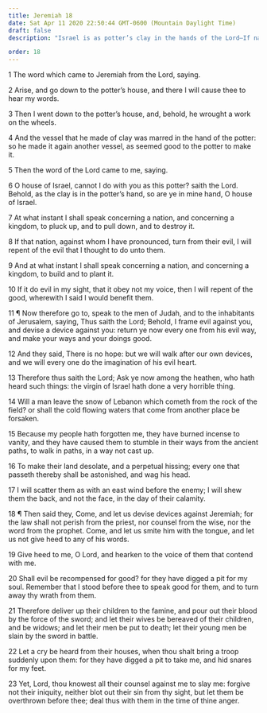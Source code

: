 ```yaml
---
title: Jeremiah 18
date: Sat Apr 11 2020 22:50:44 GMT-0600 (Mountain Daylight Time)
draft: false
description: "Israel is as potter’s clay in the hands of the Lord—If nations repent, the Lord withholds the evil decreed against them—The people of Judah will be scattered."

order: 18
---
```

    
1 The word which came to Jeremiah from the Lord, saying.

2 Arise, and go down to the potter’s house, and there I will cause thee to hear my words.

3 Then I went down to the potter’s house, and, behold, he wrought a work on the wheels.

4 And the vessel that he made of clay was marred in the hand of the potter: so he made it again another vessel, as seemed good to the potter to make it.

5 Then the word of the Lord came to me, saying.

6 O house of Israel, cannot I do with you as this potter? saith the Lord. Behold, as the clay is in the potter’s hand, so are ye in mine hand, O house of Israel.

7 At what instant I shall speak concerning a nation, and concerning a kingdom, to pluck up, and to pull down, and to destroy it.

8 If that nation, against whom I have pronounced, turn from their evil, I will repent of the evil that I thought to do unto them.

9 And at what instant I shall speak concerning a nation, and concerning a kingdom, to build and to plant it.

10 If it do evil in my sight, that it obey not my voice, then I will repent of the good, wherewith I said I would benefit them.

11 ¶ Now therefore go to, speak to the men of Judah, and to the inhabitants of Jerusalem, saying, Thus saith the Lord; Behold, I frame evil against you, and devise a device against you: return ye now every one from his evil way, and make your ways and your doings good.

12 And they said, There is no hope: but we will walk after our own devices, and we will every one do the imagination of his evil heart.

13 Therefore thus saith the Lord; Ask ye now among the heathen, who hath heard such things: the virgin of Israel hath done a very horrible thing.

14 Will a man leave the snow of Lebanon which cometh from the rock of the field? or shall the cold flowing waters that come from another place be forsaken.

15 Because my people hath forgotten me, they have burned incense to vanity, and they have caused them to stumble in their ways from the ancient paths, to walk in paths, in a way not cast up.

16 To make their land desolate, and a perpetual hissing; every one that passeth thereby shall be astonished, and wag his head.

17 I will scatter them as with an east wind before the enemy; I will shew them the back, and not the face, in the day of their calamity.

18 ¶ Then said they, Come, and let us devise devices against Jeremiah; for the law shall not perish from the priest, nor counsel from the wise, nor the word from the prophet. Come, and let us smite him with the tongue, and let us not give heed to any of his words.

19 Give heed to me, O Lord, and hearken to the voice of them that contend with me.

20 Shall evil be recompensed for good? for they have digged a pit for my soul. Remember that I stood before thee to speak good for them, and to turn away thy wrath from them.

21 Therefore deliver up their children to the famine, and pour out their blood by the force of the sword; and let their wives be bereaved of their children, and be widows; and let their men be put to death; let their young men be slain by the sword in battle.

22 Let a cry be heard from their houses, when thou shalt bring a troop suddenly upon them: for they have digged a pit to take me, and hid snares for my feet.

23 Yet, Lord, thou knowest all their counsel against me to slay me: forgive not their iniquity, neither blot out their sin from thy sight, but let them be overthrown before thee; deal thus with them in the time of thine anger.
